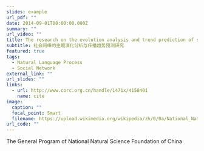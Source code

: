 ```yaml
---
slides: example
url_pdf: ""
date: 2014-09-01T00:00:00.000Z
summary: ""
url_video: ""
title: The research on the evolution analysis and trend prediction of social networks
subtitle: 社会网络的主题演化分析与传播趋势预测研究
featured: true
tags:
  - Natural Language Process
  - Social Network
external_link: ""
url_slides: ""
links:
  - url: http://www.corc.org.cn/handle/1471x/4158401
    name: cite
image:
  caption: ""
  focal_point: Smart
  filename: https://upload.wikimedia.org/wikipedia/zh/0/0a/National_Natural_Science_Foundation_of_China_logo.png
url_code: ""
---
```

The General Program of National Natural Science Foundation of China